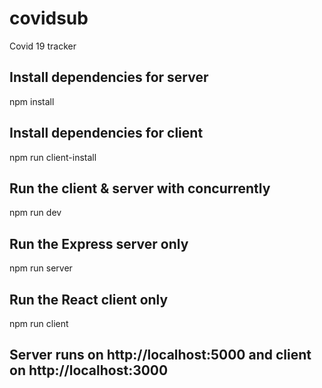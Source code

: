 # covidsub
Covid 19 tracker
## Install dependencies for server
npm install

## Install dependencies for client
npm run client-install

## Run the client & server with concurrently
npm run dev

## Run the Express server only
npm run server

## Run the React client only
npm run client

## Server runs on http://localhost:5000 and client on http://localhost:3000
